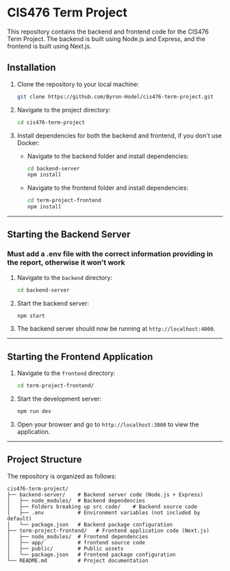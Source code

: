 # CIS476 Term Project

This repository contains the backend and frontend code for the CIS476 Term Project. The backend is built using Node.js and Express, and the frontend is built using Next.js.

## Installation

1. Clone the repository to your local machine:

   ```bash
   git clone https://github.com/Byron-Hodel/cis476-term-project.git
   ```

2. Navigate to the project directory:

   ```bash
   cd cis476-term-project
   ```

3. Install dependencies for both the backend and frontend, if you don't use Docker:

   - Navigate to the backend folder and install dependencies:

     ```bash
     cd backend-server
     npm install
     ```

   - Navigate to the frontend folder and install dependencies:

     ```bash
     cd term-project-frontend
     npm install
     ```

---

## Starting the Backend Server
###  Must add a .env file with the correct information providing in the report, otherwise it won't work
1. Navigate to the `backend` directory:

   ```bash
   cd backend-server
   ```

2. Start the backend server:

   ```bash
   npm start
   ```

3. The backend server should now be running at `http://localhost:4000`.

---

## Starting the Frontend Application

1. Navigate to the `frontend` directory:

   ```bash
   cd term-project-frontend/
   ```

2. Start the development server:

   ```bash
   npm run dev
   ```

3. Open your browser and go to `http://localhost:3000` to view the application.

---

## Project Structure

The repository is organized as follows:

```
cis476-term-project/
├── backend-server/    # Backend server code (Node.js + Express)
│   ├── node_modules/  # Backend dependencies
│   ├── Folders breaking up src code/    # Backend source code
│   ├── .env           # Environment variables (not included by default)
│   └── package.json   # Backend package configuration
├── term-project-frontend/   # Frontend application code (Next.js)
│   ├── node_modules/  # Frontend dependencies
│   ├── app/           # frontend source code
│   ├── public/        # Public assets
│   └── package.json   # Frontend package configuration
└── README.md          # Project documentation
```
